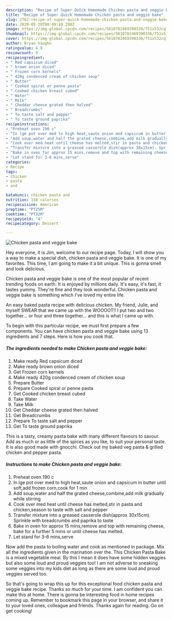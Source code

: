 ```yaml
---
description: "Recipe of Super Quick Homemade Chicken pasta and veggie bake"
title: "Recipe of Super Quick Homemade Chicken pasta and veggie bake"
slug: 2762-recipe-of-super-quick-homemade-chicken-pasta-and-veggie-bake
date: 2020-05-20T00:49:19.298Z
image: https://img-global.cpcdn.com/recipes/5610782469390336/751x532cq70/chicken-pasta-and-veggie-bake-recipe-main-photo.jpg
thumbnail: https://img-global.cpcdn.com/recipes/5610782469390336/751x532cq70/chicken-pasta-and-veggie-bake-recipe-main-photo.jpg
cover: https://img-global.cpcdn.com/recipes/5610782469390336/751x532cq70/chicken-pasta-and-veggie-bake-recipe-main-photo.jpg
author: Bryan Vaughn
ratingvalue: 4.9
reviewcount: 9
recipeingredient:
- " Red capsicum diced"
- " brown onion diced"
- " Frozen corn kernels"
- " 420g condenced cream of chicken soup"
- " Butter"
- " Cooked spiral or penne pasta"
- " Cooked chicken breast cubed"
- " Water"
- " Milk"
- " Cheddar cheese grated then halved"
- " Breadcrumbs"
- " To taste salt and pepper"
- " To taste ground paprika"
recipeinstructions:
- "Preheat oven 190 c"
- "In lge pot over med to high heat,saute onion and capsicum in butter until soft,add frozen corn,cook for 1 min"
- "Add soup,water and half the grated cheese,combine,add milk gradually while stirring"
- "Cook over med heat until cheese has melted,stir in pasta and chicken,season to taste with salt and pepper"
- "Transfer mixture into a greased casserole dish(approx 30x15cm). Sprinkle with breadcrumbs and paprika to taste"
- "Bake in oven for approx 15 mins,remove and top with remaining cheese, bake for a further 5 mins or until cheese has melted."
- "Let stand for 3-6 mins,serve"
categories:
- Recipe
tags:
- chicken
- pasta
- and

katakunci: chicken pasta and 
nutrition: 158 calories
recipecuisine: American
preptime: "PT25M"
cooktime: "PT32M"
recipeyield: "4"
recipecategory: Dessert

---
```



![Chicken pasta and veggie bake](https://img-global.cpcdn.com/recipes/5610782469390336/751x532cq70/chicken-pasta-and-veggie-bake-recipe-main-photo.jpg)

Hey everyone, it is Jim, welcome to our recipe page. Today, I will show you a way to make a special dish, chicken pasta and veggie bake. It is one of my favorites. This time, I am going to make it a bit unique. This is gonna smell and look delicious.

Chicken pasta and veggie bake is one of the most popular of recent trending foods on earth. It is enjoyed by millions daily. It's easy, it's fast, it tastes yummy. They're fine and they look wonderful. Chicken pasta and veggie bake is something which I've loved my entire life.

An easy baked pasta recipe with delicious chicken. My friend, Julie, and myself SWEAR that we came up with the WOOOOT!! I put two and two together… or four and three together… and this is what I came up with.


To begin with this particular recipe, we must first prepare a few components. You can have chicken pasta and veggie bake using 13 ingredients and 7 steps. Here is how you cook that.

<!--inarticleads1-->

##### The ingredients needed to make Chicken pasta and veggie bake:

1. Make ready  Red capsicum diced
1. Make ready  brown onion diced
1. Get  Frozen corn kernels
1. Make ready  420g condenced cream of chicken soup
1. Prepare  Butter
1. Prepare  Cooked spiral or penne pasta
1. Get  Cooked chicken breast cubed
1. Take  Water
1. Take  Milk
1. Get  Cheddar cheese grated then halved
1. Get  Breadcrumbs
1. Prepare  To taste salt and pepper
1. Get  To taste ground paprika


This is a tasty, creamy pasta bake with many different flavours to savour. Add as much or as little of the spices as you like, to suit your personal taste. It is also good made with gnocchi. Check out my baked veg pasta &amp; grilled chicken and pepper pasta. 

<!--inarticleads2-->

##### Instructions to make Chicken pasta and veggie bake:

1. Preheat oven 190 c
1. In lge pot over med to high heat,saute onion and capsicum in butter until soft,add frozen corn,cook for 1 min
1. Add soup,water and half the grated cheese,combine,add milk gradually while stirring
1. Cook over med heat until cheese has melted,stir in pasta and chicken,season to taste with salt and pepper
1. Transfer mixture into a greased casserole dish(approx 30x15cm). Sprinkle with breadcrumbs and paprika to taste
1. Bake in oven for approx 15 mins,remove and top with remaining cheese, bake for a further 5 mins or until cheese has melted.
1. Let stand for 3-6 mins,serve


Now add the pasta to boiling water and cook as mentioned in package. Mix all the ingredients given in the marination over the. This Chicken Pasta Bake is a mixed vegetable meal. By this I mean it does have some hidden veggies but also some loud and proud veggies too! I am not adverse to sneaking some veggies into my kids diet as long as there are some loud and proud veggies served too. 

So that's going to wrap this up for this exceptional food chicken pasta and veggie bake recipe. Thanks so much for your time. I am confident you can make this at home. There is gonna be interesting food in home recipes coming up. Remember to bookmark this page in your browser, and share it to your loved ones, colleague and friends. Thanks again for reading. Go on get cooking!
